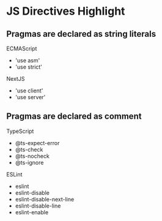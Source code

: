# JS Directives Highlight

## Pragmas are declared as string literals 

ECMAScript 
- 'use asm'
- 'use strict'

NextJS
- 'use client' 
- 'use server'

## Pragmas are declared as comment 

TypeScript
- @ts-expect-error 
- @ts-check
- @ts-nocheck
- @ts-ignore

ESLint 
- eslint
- eslint-disable 
- eslint-disable-next-line
- eslint-disable-line
- eslint-enable